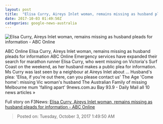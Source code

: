 ```yaml
---
layout: post
title:  "Elisa Curry, Aireys Inlet woman, remains missing as husband pleads for information - ABC Online"
date: 2017-10-03 01:49:50Z
categories: google-news-australia
---
```


![Elisa Curry, Aireys Inlet woman, remains missing as husband pleads for information - ABC Online](http://www.abc.net.au/news/image/9010568-1x1-700x700.jpg)

ABC Online Elisa Curry, Aireys Inlet woman, remains missing as husband pleads for information ABC Online Emergency services have expanded their search for marathon runner Elisa Curry, who went missing on Victoria's Surf Coast on the weekend, as her husband makes a public plea for information. Ms Curry was last seen by a neighbour at Aireys Inlet about ... Husband's plea: 'Elisa, if you're out there, can you please contact us' The Age 'Come home': missing Vic woman's husband The Australian Family of missing Melbourne mum 'falling apart' 9news.com.au Bay 93.9 - Daily Mail all 10 news articles »


Full story on F3News: [Elisa Curry, Aireys Inlet woman, remains missing as husband pleads for information - ABC Online](http://www.f3nws.com/n/zjXKKF)

> Posted on: Tuesday, October 3, 2017 1:49:50 AM
